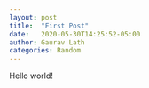 ```yaml
---
layout: post
title:  "First Post"
date:   2020-05-30T14:25:52-05:00
author: Gaurav Lath
categories: Random
---
```


Hello world! 